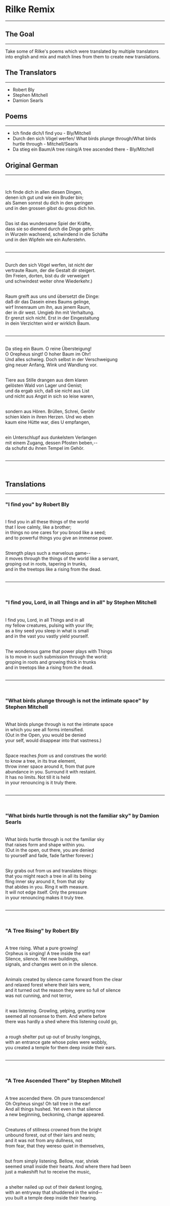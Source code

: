 # Rilke Remix
--------------
## The Goal
-------
Take some of Rilke's poems which were translated by multiple translators into english and mix and match lines from them to create new translations.

## The Translators
-------
- Robert Bly
- Stephen Mitchell
- Damion Searls

## Poems
-------
- Ich finde dich/I find you - Bly/Mitchell
- Durch den sich Vögel werfen/ What birds plunge through/What birds hurtle through - Mitchell/Searls
- Da stieg ein Baum/A tree rising/A tree ascended there - Bly/Mitchell

## Original German
-------
<br>

Ich finde dich in allen diesen Dingen,<br>
denen ich gut und wie ein Bruder bin;<br>
als Samen sonnst du dich in den geringen<br>
und in den grossen gibst du gross dich hin.<br><br>

Das ist das wundersame Spiel der Kräfte,<br>
dass sie so dienend durch die Dinge gehn:<br>
in Wurzeln wachsend, schwindend in die Schäfte<br>
und in den Wipfeln wie ein Auferstehn.<br><br>


-------
<br>
Durch den sich Vögel werfen, ist nicht der<br>
vertraute Raum, der die Gestalt dir steigert.<br>
(Im Freien, dorten, bist du dir verweigert<br>
und schwindest weiter ohne Wiederkehr.)<br><br>

Raum greift aus uns und übersetzt die Dinge:<br>
daß dir das Dasein eines Baums gelinge,<br>
wirf Innenraum um ihn, aus jenem Raum,<br>
der in dir west. Umgieb ihn mit Verhaltung.<br>
Er grenzt sich nicht. Erst in der Eingestaltung<br>
in dein Verzichten wird er wirklich Baum.<br><br>

-------
<br>
Da stieg ein Baum. O reine Übersteigung!<br>
O Orepheus singt! O hoher Baum im Ohr!<br>
Und alles schwieg. Doch selbst in der Verschweigung<br>
ging neuer Anfang, Wink und Wandlung vor.<br><br>

Tiere aus Stille drangen aus dem klaren<br>
gelösten Wald von Lager und Genist;<br>
und da ergab sich, daß sie nicht aus List<br>
und nicht aus Angst in sich so leise waren,<br><br>

sondern aus Hören. Brüllen, Schrei, Geröhr<br>
schien klein in ihren Herzen. Und wo eben<br>
kaum eine Hütte war, dies U empfangen,<br><br>

ein Unterschlupf aus dunkelstem Verlangen<br>
mit einem Zugang, dessen Pfosten beben,--<br>
da schufst du ihnen Tempel im Gehör.<br><br>

-------
<br>

## Translations
-------
### "I find you" by Robert Bly<br><br>

I find you in all these things of the world<br>
that I love calmly, like a brother;<br>
in things no one cares for you brood like a seed;<br>
and to powerful things you give an immense power.<br><br>

Strength plays such a marvelous game--<br>
it moves through the things of the world like a servant,<br>
groping out in roots, tapering in trunks,<br>
and in the treetops like a rising from the dead.<br><br>

-------
<br>

### "I find you, Lord, in all Things and in all" by Stephen Mitchell<br><br>

I find you, Lord, in all Things and in all<br>
my fellow creatures, pulsing with your life;<br>
as a tiny seed you sleep in what is small<br>
and in the vast you vastly yield yourself.<br><br>

The wonderous game that power plays with Things<br>
is to move in such submission through the world:<br>
groping in roots and growing thick in trunks<br>
and in treetops like a rising from the dead.<br><br>

-------
<br>

### "What birds plunge through is not the intimate space" by Stephen Mitchell <br><br>

What birds plunge through is not the intimate space<br>
in which you see all forms intensified.<br>
(Out in the Open, you would be denied<br>
your self, would disappear into that vastness.)<br><br>

Space reaches *from* us and construes the world:<br>
to know a tree, in its true element,<br>
throw inner space around it, from that pure<br>
abundance in you. Surround it with restaint.<br>
It has no limits. Not till it is held<br>
in your renouncing is it truly there.<br><br>

-------
<br>

### "What birds hurtle through is not the familiar sky" by Damion Searls <br><br>

What birds hurtle through is not the familiar sky<br>
that raises form and shape within you.<br>
(Out in the open, out there, you are denied<br>
to yourself and fade, fade farther forever.)<br><br>

Sky grabs out from us and translates things:<br>
that you might reach a tree in all its being<br>
fling inner sky around it, from that sky<br>
that abides in you. Ring it with measure.<br>
It will not edge itself. Only the pressure<br>
in your renouncing makes it truly tree.<br><br>

-------
<br>

### "A Tree Rising" by Robert Bly <br><br>
A tree rising. What a pure growing!<br>
Orpheus is singing! A tree inside the ear!<br>
Silence, silence. Yet new buildings,<br>
signals, and changes went on in the silence.<br><br>

Animals created by silence came forward from the clear<br>
and relaxed forest where their lairs were,<br>
and it turned out the reason they were so full of silence<br>
was not cunning, and not terror,<br><br>

it was listening. Growling, yelping, grunting now<br>
seemed all nonsense to them. And where before<br>
there was hardly a shed where this listening could go,<br><br>

a rough shelter put up out of brushy longings,<br>
with an entrance gate whose poles were wobbly,<br>
you created a temple for them deep inside their ears.<br><br>

-------
<br>

### "A Tree Ascended There" by Stephen Mitchell <br><br>
A tree ascended there. Oh pure transcendence!<br>
Oh Orpheus sings! Oh tall tree in the ear!<br>
And all things hushed. Yet even in that silence<br>
a new beginning, beckoning, change appeared.<br><br>

Creatures of stillness crowned from the bright<br>
unbound forest, out of their lairs and nests;<br>
and it was not from any dullness, not<br>
from fear, that they wereso quiet in themselves,<br><br>

but from simply listening. Bellow, roar, shriek<br>
seemed small inside their hearts. And where there had been<br>
just a makeshift hut to receive the music,<br><br>

a shelter nailed up out of their darkest longing,<br>
with an entryway that shuddered in the wind--<br>
you built a temple deep inside their hearing.<br><br>